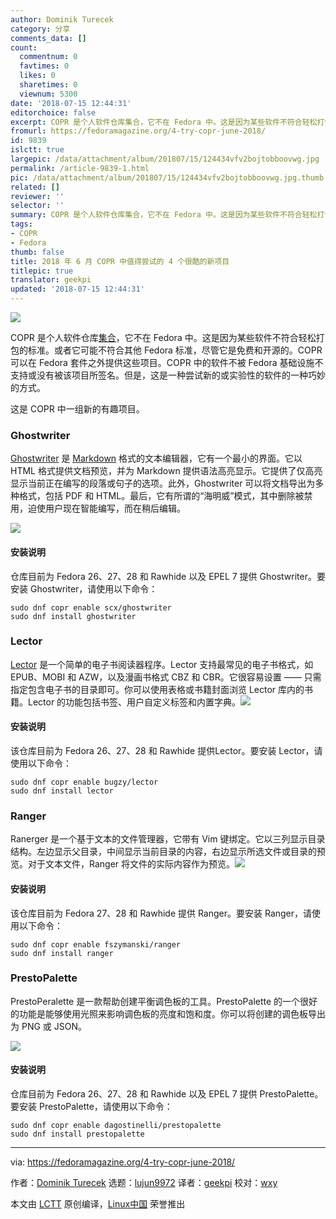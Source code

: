 ```yaml
---
author: Dominik Turecek
category: 分享
comments_data: []
count:
  commentnum: 0
  favtimes: 0
  likes: 0
  sharetimes: 0
  viewnum: 5300
date: '2018-07-15 12:44:31'
editorchoice: false
excerpt: COPR 是个人软件仓库集合，它不在 Fedora 中。这是因为某些软件不符合轻松打包的标准。
fromurl: https://fedoramagazine.org/4-try-copr-june-2018/
id: 9839
islctt: true
largepic: /data/attachment/album/201807/15/124434vfv2bojtobboovwg.jpg
permalink: /article-9839-1.html
pic: /data/attachment/album/201807/15/124434vfv2bojtobboovwg.jpg.thumb.jpg
related: []
reviewer: ''
selector: ''
summary: COPR 是个人软件仓库集合，它不在 Fedora 中。这是因为某些软件不符合轻松打包的标准。
tags:
- COPR
- Fedora
thumb: false
title: 2018 年 6 月 COPR 中值得尝试的 4 个很酷的新项目
titlepic: true
translator: geekpi
updated: '2018-07-15 12:44:31'
---
```


![](/data/attachment/album/201807/15/124434vfv2bojtobboovwg.jpg)


COPR 是个人软件仓库[集合](https://copr.fedorainfracloud.org/)，它不在 Fedora 中。这是因为某些软件不符合轻松打包的标准。或者它可能不符合其他 Fedora 标准，尽管它是免费和开源的。COPR 可以在 Fedora 套件之外提供这些项目。COPR 中的软件不被 Fedora 基础设施不支持或没有被该项目所签名。但是，这是一种尝试新的或实验性的软件的一种巧妙的方式。


这是 COPR 中一组新的有趣项目。


### Ghostwriter


[Ghostwriter](http://wereturtle.github.io/ghostwriter/) 是 [Markdown](https://daringfireball.net/) 格式的文本编辑器，它有一个最小的界面。它以 HTML 格式提供文档预览，并为 Markdown 提供语法高亮显示。它提供了仅高亮显示当前正在编写的段落或句子的选项。此外，Ghostwriter 可以将文档导出为多种格式，包括 PDF 和 HTML。最后，它有所谓的“海明威”模式，其中删除被禁用，迫使用户现在智能编写，而在稍后编辑。


![](/data/attachment/album/201807/15/124435l7v4p99mp8l4kz76.png)


#### 安装说明


仓库目前为 Fedora 26、27、28 和 Rawhide 以及 EPEL 7 提供 Ghostwriter。要安装 Ghostwriter，请使用以下命令：



```
sudo dnf copr enable scx/ghostwriter
sudo dnf install ghostwriter

```

### Lector


[Lector](https://github.com/BasioMeusPuga/Lector) 是一个简单的电子书阅读器程序。Lector 支持最常见的电子书格式，如 EPUB、MOBI 和 AZW，以及漫画书格式 CBZ 和 CBR。它很容易设置 —— 只需指定包含电子书的目录即可。你可以使用表格或书籍封面浏览 Lector 库内的书籍。Lector 的功能包括书签、用户自定义标签和内置字典。![](/data/attachment/album/201807/15/124435uaxxhbqu3o2iuoiu.png)


#### 安装说明


该仓库目前为 Fedora 26、27、28 和 Rawhide 提供Lector。要安装 Lector，请使用以下命令：



```
sudo dnf copr enable bugzy/lector
sudo dnf install lector

```

### Ranger


Ranerger 是一个基于文本的文件管理器，它带有 Vim 键绑定。它以三列显示目录结构。左边显示父目录，中间显示当前目录的内容，右边显示所选文件或目录的预览。对于文本文件，Ranger 将文件的实际内容作为预览。![](/data/attachment/album/201807/15/124435gx2f1qiivil8liig.png)


#### 安装说明


该仓库目前为 Fedora 27、28 和 Rawhide 提供 Ranger。要安装 Ranger，请使用以下命令：



```
sudo dnf copr enable fszymanski/ranger
sudo dnf install ranger

```

### PrestoPalette


PrestoPeralette 是一款帮助创建平衡调色板的工具。PrestoPalette 的一个很好的功能是能够使用光照来影响调色板的亮度和饱和度。你可以将创建的调色板导出为 PNG 或 JSON。


![](/data/attachment/album/201807/15/124436myb910aupvppjsty.png)


#### 安装说明


仓库目前为 Fedora 26、27、28 和 Rawhide 以及 EPEL 7 提供 PrestoPalette。要安装 PrestoPalette，请使用以下命令：



```
sudo dnf copr enable dagostinelli/prestopalette
sudo dnf install prestopalette

```



---


via: <https://fedoramagazine.org/4-try-copr-june-2018/>


作者：[Dominik Turecek](https://fedoramagazine.org) 选题：[lujun9972](https://github.com/lujun9972) 译者：[geekpi](https://github.com/geekpi) 校对：[wxy](https://github.com/wxy)


本文由 [LCTT](https://github.com/LCTT/TranslateProject) 原创编译，[Linux中国](https://linux.cn/) 荣誉推出